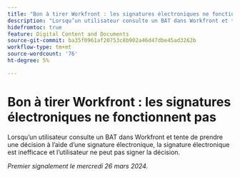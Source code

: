 ```yaml
---
title: "Bon à tirer Workfront : les signatures électroniques ne fonctionnent pas"
description: "Lorsqu’un utilisateur consulte un BAT dans Workfront et tente de prendre une décision à l’aide d’une signature électronique, la signature électronique est inefficace et l’utilisateur ne peut pas signer la décision."
hidefromtoc: true
feature: Digital Content and Documents
source-git-commit: ba35f0961af20753c8b902a46d47dbe45ad3262b
workflow-type: tm+mt
source-wordcount: '76'
ht-degree: 5%

---
```



# Bon à tirer Workfront : les signatures électroniques ne fonctionnent pas

<!--wf. wfp-->

Lorsqu’un utilisateur consulte un BAT dans Workfront et tente de prendre une décision à l’aide d’une signature électronique, la signature électronique est inefficace et l’utilisateur ne peut pas signer la décision.

_Premier signalement le mercredi 26 mars 2024._

